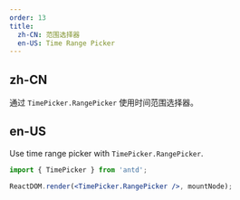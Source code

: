 ```yaml
---
order: 13
title:
  zh-CN: 范围选择器
  en-US: Time Range Picker
---
```


## zh-CN

通过 `TimePicker.RangePicker` 使用时间范围选择器。

## en-US

Use time range picker with `TimePicker.RangePicker`.

```jsx
import { TimePicker } from 'antd';

ReactDOM.render(<TimePicker.RangePicker />, mountNode);
```
